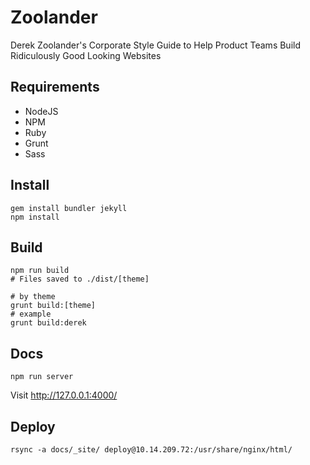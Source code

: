 # Zoolander

Derek Zoolander's Corporate Style Guide to Help Product Teams Build Ridiculously Good Looking Websites


## Requirements

* NodeJS
* NPM
* Ruby
* Grunt
* Sass

## Install

```
gem install bundler jekyll
npm install
```

## Build

```
npm run build
# Files saved to ./dist/[theme]

# by theme
grunt build:[theme]
# example
grunt build:derek
```

## Docs

```
npm run server
```

Visit http://127.0.0.1:4000/

## Deploy

```
rsync -a docs/_site/ deploy@10.14.209.72:/usr/share/nginx/html/
```
